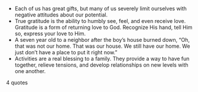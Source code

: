  - Each of us has great gifts, but many of us severely limit ourselves with negative attitudes about our potential.
 - True gratitude is the ability to humbly see, feel, and even receive love. Gratitude is a form of returning love to God. Recognize His hand, tell Him so, express your love to Him.
 - A seven year old to a neighbor after the boy’s house burned down, “Oh, that was not our home. That was our house. We still have our home. We just don’t have a place to put it right now.”
 - Activities are a real blessing to a family. They provide a way to have fun together, relieve tensions, and develop relationships on new levels with one another.

4 quotes